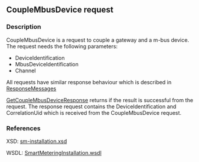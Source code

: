 ## CoupleMbusDevice request

### Description
CoupleMbusDevice is a request to couple a gateway and a m-bus device. The request needs the following parameters:
- DeviceIdentification
- MbusDeviceIdentification
- Channel

All requests have similar response behaviour which is described in [ResponseMessages](ResponseMessages.md)

[GetCoupleMbusDeviceResponse](GetCoupleMbusDeviceResponse.md) returns if the result is successful from the request. The response request contains the DeviceIdentification and CorrelationUid which is received from the CoupleMbusDevice request.

### References

XSD: [sm-installation.xsd](https://github.com/OSGP/Shared/blob/development/osgp-ws-smartmetering/src/main/resources/schemas/sm-installation.xsd)

WSDL: [SmartMeteringInstallation.wsdl](https://github.com/OSGP/Shared/blob/development/osgp-ws-smartmetering/src/main/resources/SmartMeteringInstallation.wsdl)
